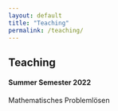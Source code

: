 ```yaml
---
layout: default
title: "Teaching"
permalink: /teaching/
---
```

<h2>Teaching</h2>
<h4>Summer Semester 2022</h4>
Mathematisches Problemlösen
